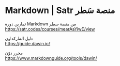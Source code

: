 # Markdown | Satr منصة سَطر
تمارين دورة Markdown من منصة سطر  
https://satr.codes/courses/mearAaYiwE/view

دليل الماركداون  
https://guide.dawin.io/

محرر دوّن  
https://www.markdownguide.org/tools/dawin/
